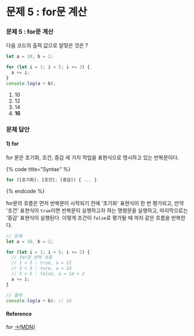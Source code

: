 # 문제 5 : for문 계산

### 문제 5 : for문 계산

다음 코드의 출력 값으로 알맞은 것은 ?

```javascript
let a = 10, b = 2;

for (let i = 1; i < 5; i += 2) {
  a += i;
}
console.log(a + b);
```

1. 10
2. 12
3. 14
4. **16**

### 문제 답안

#### 1\) for

for 문은 초기화, 조건, 증감 세 가지 작업을 표현식으로 명시하고 있는 반복문이다. 

{% code title="Syntax" %}
```javascript
for ([초기화]; [조건]; [증감]) { ... }
```
{% endcode %}

for문의 흐름은 먼저 반복문이 시작되기 전에 '초기화' 표현식이 한 번 평가되고, 만약 '조건' 표현식이 `true`이면 반복문이 실행하고자 하는 명령문을 실행하고, 마지막으로는 '증감' 표현식이 실행된다. 이렇게 조건이 `false`로 평가될 때 까지 같은 흐름을 반복한다.

```javascript
// 문제
let a = 10, b = 2;

for (let i = 1; i < 5; i += 2) {
  // for문 반복 흐름
  // 1 < 5 : true, a = 12
  // 3 < 5 : ture, a = 14
  // 5 < 5 : false, a = 14 + 2
  a += i;
}

// 출력
console.log(a + b); // 16
```

#### Reference

for  [→\(MDN\)](https://developer.mozilla.org/ko/docs/Web/JavaScript/Reference/Statements/for)





